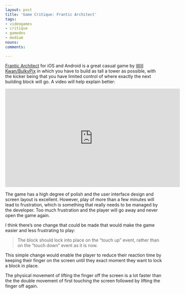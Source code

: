 ```yaml
---
layout: post
title: 'Game Critique: Frantic Architect'
tags:
- videogames
- critique
- gamedev
- medium
nouns:
comments: 

---
```


[Frantic Architect](https://itunes.apple.com/gb/app/frantic-architect/id1062825120?mt=8) for iOS and Android is a great casual game by [Will Kwan/BulkyPix](https://bulkypix.com/games/frantic-architect/) in which you have to build as tall a tower as possible, with the kicker being that you have limited control of where exactly the next building block will go. A video will help explain better:

<iframe width="560" height="315" src="https://www.youtube.com/embed/hkLiQ17KNRE" title="YouTube video player" frameborder="0" allow="accelerometer; autoplay; clipboard-write; encrypted-media; gyroscope; picture-in-picture" allowfullscreen></iframe>

The game has a high degree of polish and the user interface design and screen layout is excellent. However, play of more than a few minutes will lead to frustration, which is something that really needs to be managed by the developer. Too much frustration and the player will go away and never open the game again.

I think there’s one change that could be made that would make the game easier and less frustrating to play:

> The block should lock into place on the “touch up” event, rather than on the “touch down” event as it is now.

This simple change would enable the player to reduce their reaction time by keeping their finger on the screen until they exact moment they want to lock a block in place.

The physical movement of lifting the finger off the screen is a lot faster than the the double movement of first touching the screen followed by lifting the finger off again.